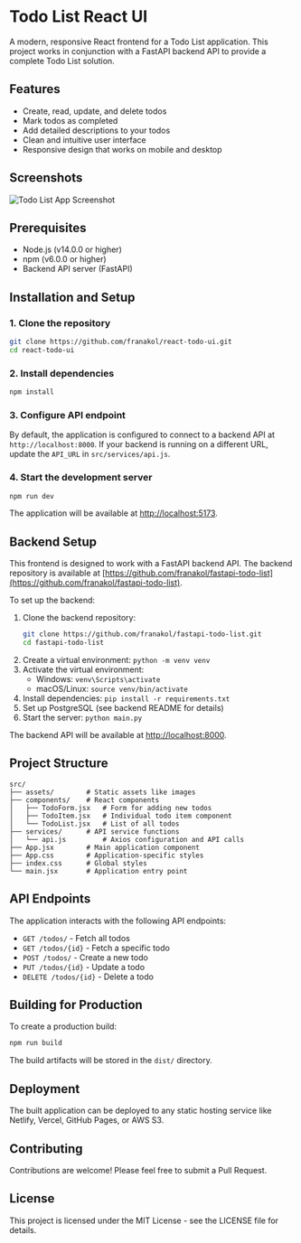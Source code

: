 # Todo List React UI

A modern, responsive React frontend for a Todo List application. This project works in conjunction with a FastAPI backend API to provide a complete Todo List solution.

## Features

- Create, read, update, and delete todos
- Mark todos as completed
- Add detailed descriptions to your todos
- Clean and intuitive user interface
- Responsive design that works on mobile and desktop

## Screenshots

![Todo List App Screenshot](https://via.placeholder.com/800x450.png?text=Todo+List+App)

## Prerequisites

- Node.js (v14.0.0 or higher)
- npm (v6.0.0 or higher)
- Backend API server (FastAPI)

## Installation and Setup

### 1. Clone the repository

```bash
git clone https://github.com/franakol/react-todo-ui.git
cd react-todo-ui
```

### 2. Install dependencies

```bash
npm install
```

### 3. Configure API endpoint

By default, the application is configured to connect to a backend API at `http://localhost:8000`. If your backend is running on a different URL, update the `API_URL` in `src/services/api.js`.

### 4. Start the development server

```bash
npm run dev
```

The application will be available at [http://localhost:5173](http://localhost:5173).

## Backend Setup

This frontend is designed to work with a FastAPI backend API. The backend repository is available at [https://github.com/franakol/fastapi-todo-list](https://github.com/franakol/fastapi-todo-list).

To set up the backend:

1. Clone the backend repository:
   ```bash
   git clone https://github.com/franakol/fastapi-todo-list.git
   cd fastapi-todo-list
   ```
2. Create a virtual environment: `python -m venv venv`
3. Activate the virtual environment:
   - Windows: `venv\Scripts\activate`
   - macOS/Linux: `source venv/bin/activate`
4. Install dependencies: `pip install -r requirements.txt`
5. Set up PostgreSQL (see backend README for details)
6. Start the server: `python main.py`

The backend API will be available at [http://localhost:8000](http://localhost:8000).

## Project Structure

```
src/
├── assets/        # Static assets like images
├── components/    # React components
│   ├── TodoForm.jsx   # Form for adding new todos
│   ├── TodoItem.jsx   # Individual todo item component
│   └── TodoList.jsx   # List of all todos
├── services/      # API service functions
│   └── api.js         # Axios configuration and API calls
├── App.jsx        # Main application component
├── App.css        # Application-specific styles
├── index.css      # Global styles
└── main.jsx       # Application entry point
```

## API Endpoints

The application interacts with the following API endpoints:

- `GET /todos/` - Fetch all todos
- `GET /todos/{id}` - Fetch a specific todo
- `POST /todos/` - Create a new todo
- `PUT /todos/{id}` - Update a todo
- `DELETE /todos/{id}` - Delete a todo

## Building for Production

To create a production build:

```bash
npm run build
```

The build artifacts will be stored in the `dist/` directory.

## Deployment

The built application can be deployed to any static hosting service like Netlify, Vercel, GitHub Pages, or AWS S3.

## Contributing

Contributions are welcome! Please feel free to submit a Pull Request.

## License

This project is licensed under the MIT License - see the LICENSE file for details.

